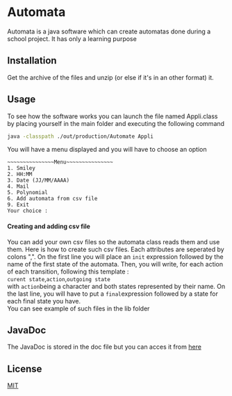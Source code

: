 # Automata

Automata is a java software which can create automatas done during a school project. It has only a learning purpose


## Installation

Get the archive of the files and unzip (or else if it's in an other format) it.

## Usage

To see how the software works you can launch the file named Appli.class by placing yourself in the main folder and executing the following command
```bash
java -classpath ./out/production/Automate Appli
```
You will have a menu displayed and you will have to choose an option
```
~~~~~~~~~~~~~~~Menu~~~~~~~~~~~~~~~
1. Smiley
2. HH:MM
3. Date (JJ/MM/AAAA)
4. Mail
5. Polynomial
6. Add automata from csv file
9. Exit
Your choice : 
```
#### Creating and adding csv file
You can add your own csv files so the automata class reads them and use them. Here is how to create such csv files.
Each attributes are seperated by colons ",". On the first line you will place an `init` expression followed by the name of the first state of the automata. Then, you will write, for each action of each transition, following this template : 
<br/>`curent state`,`action`,`outgoing state`
<br/>with `action`being a character and both states represented by their name.
On the last line, you will have to put a `final`expression followed by a state for each final state you have.
<br/>You can see example of such files in the lib folder

## JavaDoc
The JavaDoc is stored in the doc file but you can acces it from [here](./doc/package-summary.html)

## License
[MIT](https://choosealicense.com/licenses/mit/)